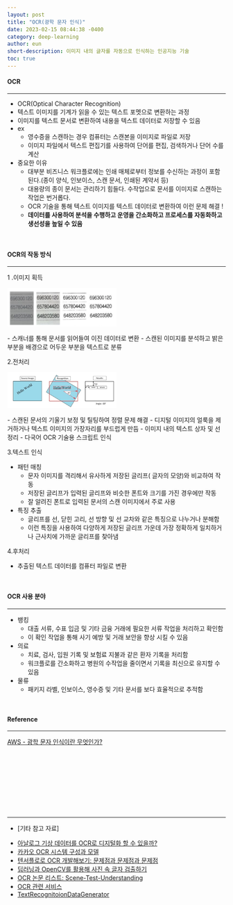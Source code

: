 ```yaml
---
layout: post
title: "OCR(광학 문자 인식)"
date: 2023-02-15 08:44:38 -0400
category: deep-learning
author: eun
short-description: 이미지 내의 글자를 자동으로 인식하는 인공지능 기술
toc: true
---
```



#### OCR
---
- OCR(Optical Character Recognition)
- 텍스트 이미지를 기계가 읽을 수 있는 텍스트 포멧으로 변환하는 과정
- 이미지를 텍스트 문서로 변환하여 내용을 텍스트 데이터로 저장할 수 있음
- ex
    + 영수증을 스캔하는 경우 컴퓨터는 스캔본을 이미지로 파일로 저장
    + 이미지 파일에서 텍스트 편집기를 사용하여 단어를 편집, 검색하거나 단어 수를 계산
- 중요한 이유
    + 대부분 비즈니스 워크플로에는 인쇄 매체로부터 정보를 수신하는 과정이 포함된다.(종이 양식, 인보이스, 스캔 문서, 인쇄된 계약서 등)
    + 대용량의 종이 문서는 관리하기 힘들다. 수작업으로 문서를 이미지로 스캔하는 작업은 번거롭다.
    + OCR 기술을 통해 텍스트 이미지를 텍스트 데이터로 변환하여 이런 문제 해결 !
    + **데이터를 사용하여 분석을 수행하고 운영을 간소화하고 프로세스를 자동화하고 생선성을 높일 수 있음**


<br>

#### OCR의 작동 방식
---

1 .이미지 획득
<p><img src="/assets/images/ocr_01.PNG"  width="50%" height="50%"></p>
- 스캐너를 통해 문서를 읽어들여 이진 데이터로 변환
- 스캔된 이미지를 분석하고 밝은 부분을 배경으로 어두운 부분을 텍스트로 분류


2.전처리
<p><img src="/assets/images/ocr_02.PNG"  width="50%" height="50%"></p>
- 스캔된 문서의 기울기 보정 및 틸팅하여 정렬 문제 해결
- 디지털 이미지의 얼룩을 제거하거나 텍스트 이미지의 가장자리를 부드럽게 만듬
- 이미지 내의 텍스트 상자 및 선 정리
- 다국어 OCR 기술용 스크립트 인식

3.텍스트 인식
- 패턴 매칭
    + 문자 이미지를 격리해서 유사하게 저장된 글리프( 글자의 모양)와 비교하여 작동
    + 저장된 글리프가 입력된 글리프와 비슷한 폰트와 크기를 가진 경우에만 작동
    + 잘 알려진 폰트로 입력된 문서의 스캔 이미지에서 주로 사용
- 특징 추출
    + 글리프를 선, 닫힌 고리, 선 방향 및 선 교차와 같은 특징으로 나누거나 분해함
    + 이런 특징을 사용하여 다양하게 저장된 글리프 가운데 가장 정확하게 일치하거나 근사치에 가까운 글리프를 찾아냄
            
           
4.후처리
- 추출된 텍스트 데이터를 컴퓨터 파일로 변환


<br>

#### OCR 사용 분야
---
- 뱅킹
    + 대출 서류, 수표 입금 및 기타 금융 거래에 필요한 서류 작업을 처리하고 확인함
    + 이 확인 작업을 통해 사기 예방 및 거래 보안을 향상 시킬 수 있음
- 의료
    + 치료, 검사, 입원 기록 및 보험료 지불과 같은 환자 기록을 처리함
    + 워크플로를 간소화하고 병원의 수작업을 줄이면서 기록을 최신으로 유지할 수 있음
- 물류
    + 패키지 라벨, 인보이스, 영수증 및 기타 문서를 보다 효율적으로 추적함

<br>

#### Reference
---
[AWS - 광학 문자 인식이란 무엇인가?](https://aws.amazon.com/ko/what-is/ocr/)



<br>
<br>
<br>
<br>
<br>
<br>
<br>
<br>

---

- [기타 참고 자료]
+ [아날로그 기상 데이터를 OCR로 디지털화 할 수 있을까?](https://brunch.co.kr/@kakao-it/319)
+ [카카오 OCR 시스템 구성과 모델](https://brunch.co.kr/@kakao-it/318)
+ [텐서플로로 OCR 개발해보기: 문제점과 문제점과 문제점](https://brunch.co.kr/@kakao-it/304)
+ [딥러닝과 OpenCV를 활용해 사진 속 글자 검출하기](https://d2.naver.com/helloworld/8344782)
+ [OCR 논문 리스트: Scene-Test-Understanding](https://github.com/tangzhenyu/Scene-Text-Understanding)
+ [OCR 관련 서비스](https://www.onlineocr.net/)
+ [TextRecognitoionDataGenerator](https://github.com/Belval/TextRecognitionDataGenerator)
